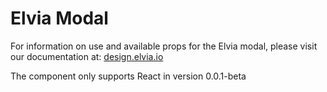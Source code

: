 # Elvia Modal

For information on use and available props for the Elvia modal, please visit our documentation at:
<a href="https://design.elvia.io/components/modal#Overview">design.elvia.io</a>

The component only supports React in version 0.0.1-beta
